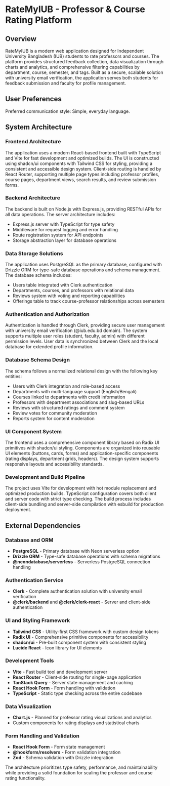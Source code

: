 # RateMyIUB - Professor & Course Rating Platform

## Overview

RateMyIUB is a modern web application designed for Independent University Bangladesh (IUB) students to rate professors and courses. The platform provides structured feedback collection, data visualization through charts and analytics, and comprehensive filtering capabilities by department, course, semester, and tags. Built as a secure, scalable solution with university email verification, the application serves both students for feedback submission and faculty for profile management.

## User Preferences

Preferred communication style: Simple, everyday language.

## System Architecture

### Frontend Architecture
The application uses a modern React-based frontend built with TypeScript and Vite for fast development and optimized builds. The UI is constructed using shadcn/ui components with Tailwind CSS for styling, providing a consistent and accessible design system. Client-side routing is handled by React Router, supporting multiple page types including professor profiles, course pages, department views, search results, and review submission forms.

### Backend Architecture
The backend is built on Node.js with Express.js, providing RESTful APIs for all data operations. The server architecture includes:
- Express.js server with TypeScript for type safety
- Middleware for request logging and error handling
- Route registration system for API endpoints
- Storage abstraction layer for database operations

### Data Storage Solutions
The application uses PostgreSQL as the primary database, configured with Drizzle ORM for type-safe database operations and schema management. The database schema includes:
- Users table integrated with Clerk authentication
- Departments, courses, and professors with relational data
- Reviews system with voting and reporting capabilities
- Offerings table to track course-professor relationships across semesters

### Authentication and Authorization
Authentication is handled through Clerk, providing secure user management with university email verification (@iub.edu.bd domain). The system supports multiple user roles (student, faculty, admin) with different permission levels. User data is synchronized between Clerk and the local database for extended profile information.

### Database Schema Design
The schema follows a normalized relational design with the following key entities:
- Users with Clerk integration and role-based access
- Departments with multi-language support (English/Bengali)
- Courses linked to departments with credit information
- Professors with department associations and slug-based URLs
- Reviews with structured ratings and comment system
- Review votes for community moderation
- Reports system for content moderation

### UI Component System
The frontend uses a comprehensive component library based on Radix UI primitives with shadcn/ui styling. Components are organized into reusable UI elements (buttons, cards, forms) and application-specific components (rating displays, department grids, headers). The design system supports responsive layouts and accessibility standards.

### Development and Build Pipeline
The project uses Vite for development with hot module replacement and optimized production builds. TypeScript configuration covers both client and server code with strict type checking. The build process includes client-side bundling and server-side compilation with esbuild for production deployment.

## External Dependencies

### Database and ORM
- **PostgreSQL** - Primary database with Neon serverless option
- **Drizzle ORM** - Type-safe database operations with schema migrations
- **@neondatabase/serverless** - Serverless PostgreSQL connection handling

### Authentication Service
- **Clerk** - Complete authentication solution with university email verification
- **@clerk/backend** and **@clerk/clerk-react** - Server and client-side authentication

### UI and Styling Framework
- **Tailwind CSS** - Utility-first CSS framework with custom design tokens
- **Radix UI** - Comprehensive primitive components for accessibility
- **shadcn/ui** - Pre-built component system with consistent styling
- **Lucide React** - Icon library for UI elements

### Development Tools
- **Vite** - Fast build tool and development server
- **React Router** - Client-side routing for single-page application
- **TanStack Query** - Server state management and caching
- **React Hook Form** - Form handling with validation
- **TypeScript** - Static type checking across the entire codebase

### Data Visualization
- **Chart.js** - Planned for professor rating visualizations and analytics
- Custom components for rating displays and statistical charts

### Form Handling and Validation
- **React Hook Form** - Form state management
- **@hookform/resolvers** - Form validation integration
- **Zod** - Schema validation with Drizzle integration

The architecture prioritizes type safety, performance, and maintainability while providing a solid foundation for scaling the professor and course rating functionality.